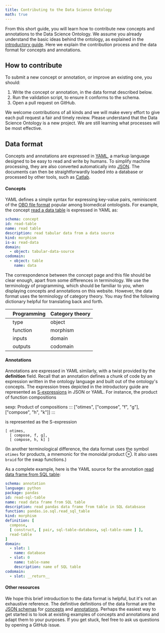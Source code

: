 ```yaml
---
title: Contributing to the Data Science Ontology
math: true
---
```


From this short guide, you will learn how to contribute new concepts and annotations to the Data Science Ontology. We assume you already understand the basic ideas behind the ontology, as explained in the [introductory guide](/help/intro). Here we explain the contribution process and the data format for concepts and annotations.

## How to contribute

To submit a new concept or annotation, or improve an existing one, you should:

1. Write the concept or annotation, in the data format described below.
2. Run the validation script, to ensure it conforms to the schema.
3. Open a pull request on GitHub.

We welcome contributions of all kinds and we will make every effort to give each pull request a fair and timely review. Please understand that the Data Science Ontology is a new project. We are still learning what processes will be most effective.

## Data format

Concepts and annotations are expressed in [YAML](http://yaml.org), a markup language designed to be easy to read and write by humans. To simplify machine processing, they are also converted automatically into [JSON](https://www.json.org). The documents can then be straightforwardly loaded into a database or processed by other tools, such as [Catlab](https://github.com/epatters/Catlab).

#### Concepts

YAML defines a simple syntax for expressing key-value pairs, reminiscent of the [OBO file format](https://owlcollab.github.io/oboformat/doc/GO.format.obo-1_4.html) popular among biomedical ontologists. For example, the concept [read a data table](/concept/read-table) is expressed in YAML as:

```yaml
schema: concept
id: read-table
name: read table
description: read tabular data from a data source
kind: morphism
is-a: read-data
domain:
  - object: tabular-data-source
codomain:
  - object: table
    name: data
```

The correspondence between the concept page and this file should be clear enough, apart from some differences in terminology. We use the terminology of programming, which should be familiar to you, when displaying concepts and annotations on this website. However, the data format uses the terminology of category theory. You may find the following dictionary helpful for translating back and forth.

| | Programming | Category theory |
|-|-------------|-----------------|
| | type        | object          |
| | function    | morphism        |
| | inputs      | domain          |
| | outputs     | codomain        |

#### Annotations

Annotations are expressed in YAML similarly, with a twist provided by the **definition** field. Recall that an annotation defines a chunk of code by an expression written in the ontology language and built out of the ontology's concepts. The expression trees depicted in the introductory guide are represented as [S-expressions](https://en.wikipedia.org/wiki/S-expression) in JSON or YAML. For instance, the product of function compositions

sexp: Product of compositions
:::
["otimes", ["compose", "f", "g"], ["compose", "h", "k"]]
:::

is represented as the S-expression

```
[ otimes,
  [ compose, f, g],
  [ compose, h, k] ]
```

(In another terminological difference, the data format uses the symbol `otimes` for products, a mnemonic for the monoidal product $\otimes$. It also uses `braid` for the swap functions.)

As a complete example, here is the YAML source for the annotation [read data frame from SQL table](/annotation/python/pandas/read-sql-table):

```yaml
schema: annotation
language: python
package: pandas
id: read-sql-table
name: read data frame from SQL table
description: read pandas data frame from table in SQL databsase
function: pandas.io.sql.read_sql_table
kind: morphism
definition: [
  compose,
  [ construct, [ pair, sql-table-database, sql-table-name ] ],
  read-table
]
domain:
  - slot: 1
    name: database
  - slot: 0
    name: table-name
    description: name of SQL table
codomain:
  - slot: __return__
```

#### Other resources

We hope this brief introduction to the data format is helpful, but it's not an exhaustive reference. The definitive definitions of the data format are the [JSON schemas](http://json-schema.org) for [concepts](https://github.com/epatters/datascienceontology/blob/master/tools/schemas/concept.json) and [annotations](https://github.com/epatters/datascienceontology/blob/master/tools/schemas/annotation.json). Perhaps the easiest way to get started is to look at existing examples of concepts and annotations and adapt them to your purposes. If you get stuck, feel free to ask us questions by opening a GitHub issue.
